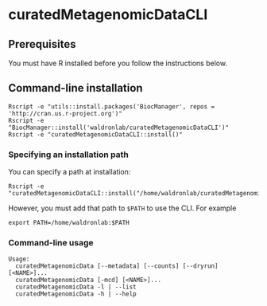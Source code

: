# curatedMetagenomicDataCLI

## Prerequisites

You must have R installed before you follow the instructions below.

## Command-line installation

```
Rscript -e "utils::install.packages('BiocManager', repos = 'http://cran.us.r-project.org')"
Rscript -e "BiocManager::install('waldronlab/curatedMetagenomicDataCLI')"
Rscript -e "curatedMetagenomicDataCLI::install()"
```

### Specifying an installation path

You can specify a path at installation:

```
Rscript -e "curatedMetagenomicDataCLI::install("/home/waldronlab/curatedMetagenomicData")
```

However, you must add that path to `$PATH` to use the CLI. For example

```
export PATH=/home/waldronlab:$PATH
```

### Command-line usage

```
Usage:
  curatedMetagenomicData [--metadata] [--counts] [--dryrun] [<NAME>]...
  curatedMetagenomicData [-mcd] [<NAME>]...
  curatedMetagenomicData -l | --list
  curatedMetagenomicData -h | --help
```
